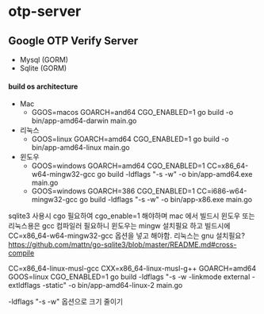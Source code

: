 # otp-server

## Google OTP Verify Server

  - Mysql (GORM)
  - Sqlite (GORM)

#### build os architecture

- Mac
  - GGOS=macos GOARCH=and64 CGO_ENABLED=1 go build -o bin/app-amd64-darwin main.go
- 리눅스
  - GOOS=linux GOARCH=amd64 CGO_ENABLED=1 go build -o bin/app-amd64-linux main.go
- 윈도우
  - GOOS=windows GOARCH=amd64 CGO_ENABLED=1 CC=x86_64-w64-mingw32-gcc go build -ldflags "-s -w" -o bin/app-amd64.exe main.go
  - GOOS=windows GOARCH=386 CGO_ENABLED=1 CC=i686-w64-mingw32-gcc go build -ldflags "-s -w" -o bin/app-x86.exe main.go

sqlite3 사용시 cgo 필요하여 cgo_enable=1 해야하며
  mac 에서 빌드시 윈도우 또는 리눅스용은 gcc 컴파일러 필요하니
윈도우는 mingw 설치필요 하고
  빌드시에 CC=x86_64-w64-mingw32-gcc 옵션을 넣고 해야함.
리눅스는 gnu 설치필요?
https://github.com/mattn/go-sqlite3/blob/master/README.md#cross-compile

CC=x86_64-linux-musl-gcc CXX=x86_64-linux-musl-g++ GOARCH=amd64 GOOS=linux CGO_ENABLED=1 go build -ldflags "-s -w -linkmode external -extldflags -static" -o bin/app-amd64-linux-2 main.go

-ldflags "-s -w" 옵션으로 크기 줄이기